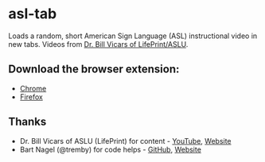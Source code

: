 # asl-tab
Loads a random, short American Sign Language (ASL) instructional video in new tabs. Videos from [Dr. Bill Vicars of LifePrint/ASLU](https://www.youtube.com/channel/UCZy9xs6Tn9vWqN_5l0EEIZA).

## Download the browser extension:
- [Chrome](https://chrome.google.com/webstore/detail/asl-tab/bjiakmejoofpfclmopcfpkopmamecnkd)
- [Firefox](https://addons.mozilla.org/en-US/firefox/addon/asl-tab/)

## Thanks
- Dr. Bill Vicars of ASLU (LifePrint) for content - [YouTube](https://www.youtube.com/user/billvicars), [Website](http://lifeprint.com/)
- Bart Nagel (@tremby) for code helps - [GitHub](https://github.com/tremby), [Website](https://bartnagel.ca/)
